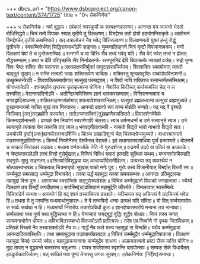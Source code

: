 +++
dbcs_url = "https://www.dsbcproject.org/canon-text/content/374/1725"
title = "0५ सेकनिर्णयः"

+++
५ सेकनिर्णयः।
नमो बुद्धाय।
एवंकारं नमस्कुर्मो यः सत्त्वक्षणकारणम्।
आनन्दा यत्र जायन्ते भेदतो बोधिसिद्धये॥
चित्रं ततो विपाकः स्यात् तृतीये तु विलक्षणम्।
विमर्द्दश्च ततो ज्ञेयो हठयोगनिराकृतेः॥
आलोचनं विमर्द्दश्चेत् तृतीये कथमिष्यते।
यत् तत्रालोचनं नैव भवेद् वित्तिरलक्षणा॥
विलक्षणमतो युक्तं हन्तुं रोद्धुं तृतीयके।
स्वसम्बित्तेर्भवेत् सिद्धिरागमार्थोऽपि सङ्गतः॥
चुम्बनालिङ्गने चित्रं घृष्टौ विपाकनामकम्।
मणौ विलक्षणं येषां ते च दुःसेकसम्बिदः॥
रत्नगर्भे च या वित्तिः सैव तत्त्वं भवेद् यदि।
सैव वेदं भवेत् तत्त्वं न ह्येतत् बौद्धसम्मतम्॥
तथा च देवि परिपृच्छसि सैव निर्नादतन्त्रे-
रत्नपुरमिदं देवि किञ्जल्के ज्वलतां व्रजेत्।
रुद्रो युग्मः शिवः श्रेष्ठः शक्तिः सैव परात्पराः॥
लक्ष्यलक्षणनिर्मुक्तं वागुदाहारवर्ज्जितम्।
शिवशक्तिः समायोगात् जायते चाद्भुतं सुखम्॥
न सन्ति तत्त्वतो भावाः शक्तिरूपेण भाविताः।
शक्तिस्तु शून्यतादृष्टिः सर्व्वारोपविनाशनी॥
उच्छुष्मतन्त्रेऽपि -
शिवशक्तिसमायोगात् सत्सुखं परमाद्वयम्।
न शिवो नापि शक्तिश्च रत्नान्तर्गतसंस्थितम्॥
योगाध्यायेऽपि -
ज्ञानामृतेन तृप्तस्य कृतकृत्यस्य योगिनः।
नैवास्ति किञ्चित् कर्त्तव्यमस्ति चेत् न स तत्त्ववित्॥
वेदान्तवादिनोऽपि -
अतीन्द्रियमवित्तिश्च ज्ञानं भास्करसम्मतम्।
वित्तिरानन्दमात्रं च भगवद्वादिसाधनम्॥
शक्तिसङ्गमसंक्षोभात् शक्त्यावेशावसानिकम्।
यत्सुखं ब्रह्मतत्त्वस्य तत्सुखं ब्राह्ममुच्यते॥
दुःखानामागमो नास्ति सुखं तत्र निरन्तरम्।
आनन्दो ब्रह्मणो रूपं तच्च मोक्षेति भण्यते॥
यद् यद् वै दृश्यते किञ्चित् [तत्]तद्ब्रह्मेति कल्पयेत्।
ततोऽन्यगतचित्तं[तु]ब्रह्मणैवावतिष्ठते॥
प्रियादर्शनमेवैकं किमन्यद्दर्शनान्तरैः।
प्राप्यते येन निर्व्वाणं स्वरागेणापि चेतसा॥
त्यज धर्मम्मधर्म्मं च उभे सत्यानृते त्यज।
उभे सत्यानृते त्यक्त्वा येन त्यजसि तत् त्यज॥
भगवद्गीतायामपि -
नासतो विद्यते भावो नाभावो विद्यते सतः।
उभयोरपि दृष्टो[ऽन्तः]ह्यनयोस्तत्त्वदर्शिभिः॥
किञ्च ग्राह्यादिशून्यं चेत् चित्तमक्षोभ्यमुच्यते।
वाधास्वागमतो वज्रसत्त्वमुद्रावियोगतः॥
किमर्थं नियमेनैतत् देशकैरथ देशयते।
इदं तथागताश्वासधिया पूर्व्वं प्रकाश्यते॥
बोलगर्भे च साकारं निराकारं तदग्रतः।
मध्यमा वर्णयन्त्येके नेति नो गुरुदर्शनम्॥
वज्रगर्भे तदग्रे वा पतितं वा कपालके।
न चेष्टमन्तरालेऽपि तत्त्वं वित्तौ गुरोर्मुखात्॥
विचित्रं विविधं ख्यातं इत्यादि सुत्थितं कथम्।
मण्यन्तर्गतमित्यादि सद्गुरोः सुष्ठु सङ्गतम्॥
हसित्यादिविशुद्ध्या यत् आचार्य्यादिसमीहितम्।
उत्पत्त्या तद् व्यवस्थेयं न चोत्पन्नस्वभावतः॥
चित्रत्वात् चित्रमाघृष्टेः सुखात् पाको मणेः पुरः।
गुरोः तत्त्वं विजानीयात् विमर्द्दात् विरतौ रमः॥
कर्म्ममुद्रां समासाद्य धर्म्ममुद्रां विभावयेत्।
तस्या उर्द्धं महामुद्रा यस्यां समयसम्भवः॥
आनन्दाः प्रतिमुद्रास्याः महामुद्रां विना पुनः।
आगमाच्च स्वसम्बित्तेः सद्गुरोरुपदेशतः॥
विचित्रं कर्म्ममुद्रातो विपाको जगदात्मता।
स्थैर्य्यं विलक्षणं तत्र विमर्द्दो जगदीक्षणम्॥
सर्व्वस्मि[न्न]प्रतिष्ठानं महामुद्रेति कीर्त्त्यते।
विमलत्वात् स्वसम्बित्तेः विचित्रादेर्न सम्भवः॥
अनाभोगं हि यद् ज्ञानं तच्चाचिन्त्य प्रचक्षते।
सञ्चिन्त्य यद् अचिन्त्यं वै तदचिन्त्यं भवेन्न हि॥
तथता ये तु पश्यन्ति मध्यमार्थानुसारतः।
ते वै तत्त्वविदो धन्याः प्रत्यक्षं यदि संविदा॥
यो वित् सर्व्वसमारोपः स सर्व्वः सर्व्वथा न हि।
मध्यमार्थो निरारोपः तत्रारोपविधौ कुतः॥
ज्ञानज्ञेयासमारोपे मन्यना तत्र नान्यथा।
सर्व्वस्तथा यथा पूर्व्वं यथा बुद्धिस्तथा न हि॥
येनाजातं जगद्बुद्धं बुद्धिः शुद्धैव बोधतः।
निजं तस्य जगत् सत्यमनाभोगेन धीमतः॥
अविभावितसम्बन्धो विकल्पोऽसौ प्रतीत्यजः।
तदेष एव निर्व्वाणे नो कृथाः चित्तविभ्रमम्॥
प्रतिपक्षे स्थितो नैव तत्त्वाशक्तोऽपि नैव यः।
गार्द्धं नैव फले यस्य महामुद्रां स विन्दति॥
यथैव कर्म्ममुद्रायां आनन्दादिव्यवस्थितिः।
तथा समयमुद्राया वज्राचार्य्यप्रसादतः॥
विचित्रं कर्म्ममुद्रैव धर्म्ममुद्राविपाकजा।
विलक्षणं महामुद्रा विमर्द्दः समयो भवेत्॥
महामुद्रामजानानाः कर्म्ममुद्रैव साधना।
आम्रायतत्त्वतो भ्रष्टा रौरवं यान्ति योगिनः॥
मुद्रा तावत् न बुद्ध्यन्ते चतस्रश्च चतुःक्षणाः।
यावन्न शवरेशस्य स्पृशन्ति पादपोत्सवः॥
सम्यक् सेकं विधायैतत् हठदुःसेकवर्ज्जितम्।
यत् साधितं मया पुण्यं तेनास्तु जगतः सुखम्॥
॥सेकनिर्णयः (निर्द्देशः)समाप्तः।
